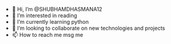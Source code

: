 - 👋 Hi, I’m @SHUBHAMDHASMANA12
- 👀 I’m interested in reading
- 🌱 I’m currently learning python 
- 💞️ I’m looking to collaborate on new technologies and projects
- 📫 How to reach me msg me

<!---
SHUBHAMDHASMANA12/SHUBHAMDHASMANA12 is a ✨ special ✨ repository because its `README.md` (this file) appears on your GitHub profile.
You can click the Preview link to take a look at your changes.
--->
